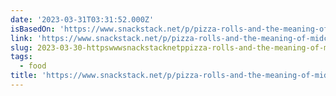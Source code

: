 ```yaml
---
date: '2023-03-31T03:31:52.000Z'
isBasedOn: 'https://www.snackstack.net/p/pizza-rolls-and-the-meaning-of-midcentury'
link: 'https://www.snackstack.net/p/pizza-rolls-and-the-meaning-of-midcentury'
slug: 2023-03-30-httpswwwsnackstacknetppizza-rolls-and-the-meaning-of-midcentury
tags:
  - food
title: 'https://www.snackstack.net/p/pizza-rolls-and-the-meaning-of-midcentury'
---
```



